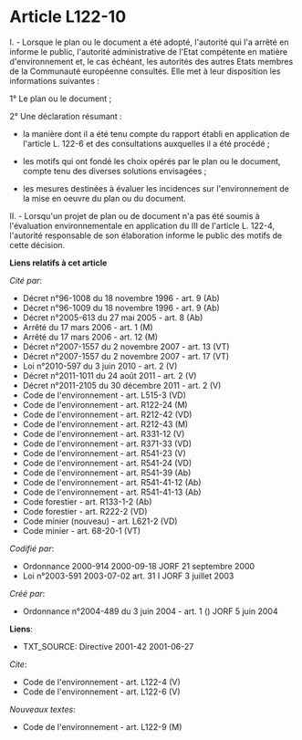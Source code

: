 # Article L122-10

I. - Lorsque le plan ou le document a été adopté, l'autorité qui l'a arrêté en informe le public, l'autorité administrative
de l'Etat compétente en matière d'environnement et, le cas échéant, les autorités des autres Etats membres de la Communauté
européenne consultés. Elle met à leur disposition les informations suivantes :

1° Le plan ou le document ;

2° Une déclaration résumant :

- la manière dont il a été tenu compte du rapport établi en application de l'article L. 122-6 et des consultations auxquelles
il a été procédé ;

- les motifs qui ont fondé les choix opérés par le plan ou le document, compte tenu des diverses solutions envisagées ;

- les mesures destinées à évaluer les incidences sur l'environnement de la mise en oeuvre du plan ou du document.

II. - Lorsqu'un projet de plan ou de document n'a pas été soumis à l'évaluation environnementale en application du III de
l'article L. 122-4, l'autorité responsable de son élaboration informe le public des motifs de cette décision.

**Liens relatifs à cet article**

_Cité par_:

  - Décret n°96-1008 du 18 novembre 1996 - art. 9 (Ab)
  - Décret n°96-1009 du 18 novembre 1996 - art. 9 (Ab)
  - Décret n°2005-613 du 27 mai 2005 - art. 8 (Ab)
  - Arrêté du 17 mars 2006 - art. 1 (M)
  - Arrêté du 17 mars 2006 - art. 12 (M)
  - Décret n°2007-1557 du 2 novembre 2007 - art. 13 (VT)
  - Décret n°2007-1557 du 2 novembre 2007 - art. 17 (VT)
  - Loi n°2010-597 du 3 juin 2010 - art. 2 (V)
  - Décret n°2011-1011 du 24 août 2011 - art. 2 (V)
  - Décret n°2011-2105 du 30 décembre 2011 - art. 2 (V)
  - Code de l'environnement - art. L515-3 (VD)
  - Code de l'environnement - art. R122-24 (M)
  - Code de l'environnement - art. R212-42 (VD)
  - Code de l'environnement - art. R212-43 (M)
  - Code de l'environnement - art. R331-12 (V)
  - Code de l'environnement - art. R371-33 (VD)
  - Code de l'environnement - art. R541-23 (V)
  - Code de l'environnement - art. R541-24 (VD)
  - Code de l'environnement - art. R541-39 (Ab)
  - Code de l'environnement - art. R541-41-12 (Ab)
  - Code de l'environnement - art. R541-41-13 (Ab)
  - Code forestier - art. R133-1-2 (Ab)
  - Code forestier - art. R222-2 (VD)
  - Code minier (nouveau) - art. L621-2 (VD)
  - Code minier - art. 68-20-1 (VT)

_Codifié par_:

  - Ordonnance 2000-914 2000-09-18 JORF 21 septembre 2000
  - Loi n°2003-591 2003-07-02 art. 31 I JORF 3 juillet 2003

_Créé par_:

  - Ordonnance n°2004-489 du 3 juin 2004 - art. 1 () JORF 5 juin 2004

**Liens**:

  - TXT_SOURCE: Directive 2001-42 2001-06-27

_Cite_:

  - Code de l'environnement - art. L122-4 (V)
  - Code de l'environnement - art. L122-6 (V)

_Nouveaux textes_:

  - Code de l'environnement - art. L122-9 (M)
